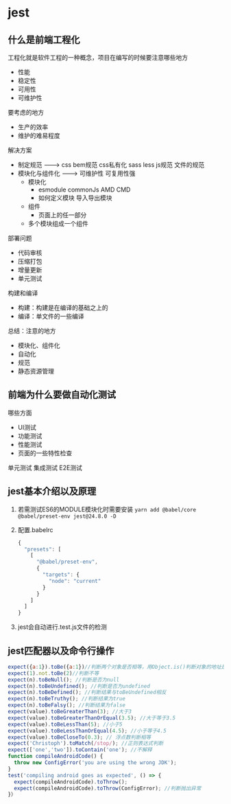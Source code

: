 # jest

## 什么是前端工程化

工程化就是软件工程的一种概念，项目在编写的时候要注意哪些地方

- 性能
- 稳定性
- 可用性
- 可维护性

要考虑的地方

- 生产的效率
- 维护的难易程度

解决方案

- 制定规范 ---> css bem规范 css私有化 sass less js规范 文件的规范
- 模块化与组件化 ---> 可维护性 可复用性强
  - 模块化
    - esmodule commonJs AMD CMD
    - 如何定义模块 导入导出模块
  - 组件
    - 页面上的任一部分
  - 多个模块组成一个组件

部署问题

- 代码审核
- 压缩打包
- 增量更新
- 单元测试

构建和编译

- 构建：构建是在编译的基础之上的
- 编译：单文件的一些编译

总结：注意的地方

- 模块化、组件化
- 自动化
- 规范
- 静态资源管理

## 前端为什么要做自动化测试

哪些方面

- UI测试
- 功能测试
- 性能测试
- 页面的一些特性检查

单元测试 集成测试 E2E测试

## jest基本介绍以及原理

1. 若需测试ES6的MODULE模块化时需要安装 `yarn add @babel/core @babel/preset-env jest@24.8.0 -D`
2. 配置.babelrc

    ```js
    {
      "presets": [
        [
          "@babel/preset-env",
          {
            "targets": {
              "node": "current"
            }
          }
        ]
      ]
    }
    ```

3. jest会自动进行.test.js文件的检测

## jest匹配器以及命令行操作

```js
expect({a:1}).toBe({a:1})//判断两个对象是否相等，用Object.is()判断对象的地址是否一致,测试数字用
expect(1).not.toBe(2)//判断不等
expect(n).toBeNull(); //判断是否为null
expect(n).toBeUndefined(); //判断是否为undefined
expect(n).toBeDefined(); //判断结果与toBeUndefined相反
expect(n).toBeTruthy(); //判断结果为true
expect(n).toBeFalsy(); //判断结果为false
expect(value).toBeGreaterThan(3); //大于3
expect(value).toBeGreaterThanOrEqual(3.5); //大于等于3.5
expect(value).toBeLessThan(5); //小于5
expect(value).toBeLessThanOrEqual(4.5); //小于等于4.5
expect(value).toBeCloseTo(0.3); // 浮点数判断相等
expect('Christoph').toMatch(/stop/); //正则表达式判断
expect(['one','two']).toContain('one'); //不解释
function compileAndroidCode() {
  throw new ConfigError('you are using the wrong JDK');
}
test('compiling android goes as expected', () => {
  expect(compileAndroidCode).toThrow();
  expect(compileAndroidCode).toThrow(ConfigError); //判断抛出异常
}）
```
